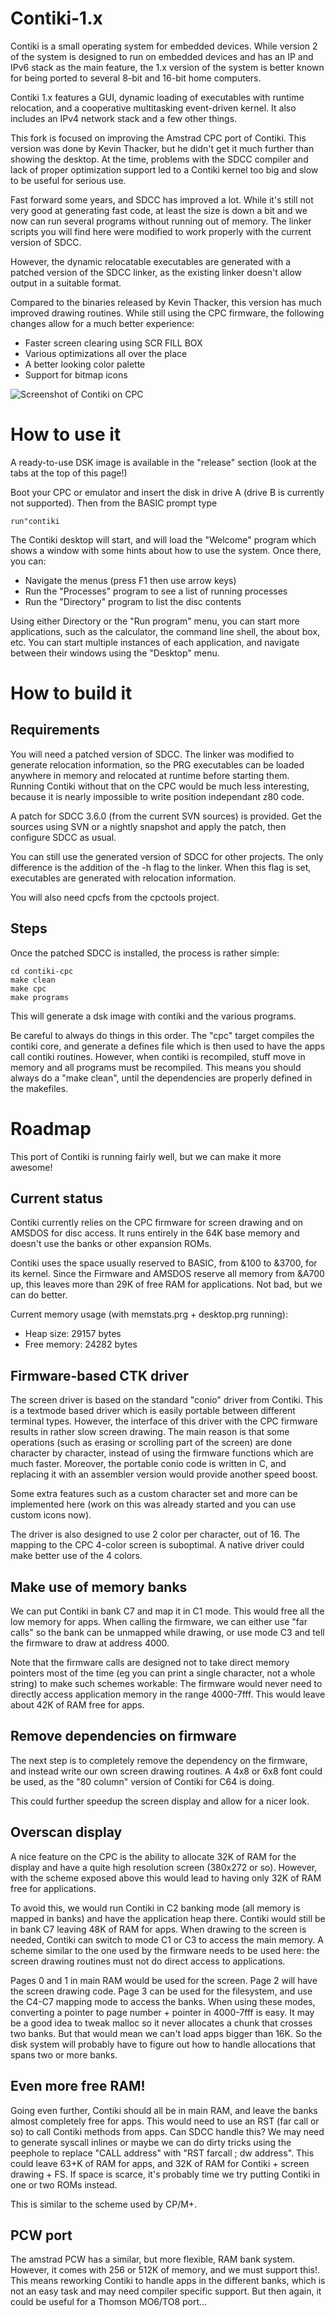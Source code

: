 Contiki-1.x
===========

Contiki is a small operating system for embedded devices. While version 2 of
the system is designed to run on embedded devices and has an IP and IPv6 stack
as the main feature, the 1.x version of the system is better known for being
ported to several 8-bit and 16-bit home computers.

Contiki 1.x features a GUI, dynamic loading of executables with runtime
relocation, and a cooperative multitasking event-driven kernel. It also includes
an IPv4 network stack and a few other things.

This fork is focused on improving the Amstrad CPC port of Contiki. This version
was done by Kevin Thacker, but he didn't get it much further than showing the
desktop. At the time, problems with the SDCC compiler and lack of proper
optimization support led to a Contiki kernel too big and slow to be useful for
serious use.

Fast forward some years, and SDCC has improved a lot. While it's still not
very good at generating fast code, at least the size is down a bit and we now
can run several programs without running out of memory. The linker scripts you
will find here were modified to work properly with the current version of SDCC.

However, the dynamic relocatable executables are generated with a patched
version of the SDCC linker, as the existing linker doesn't allow output in a
suitable format.

Compared to the binaries released by Kevin Thacker, this version has much
improved drawing routines. While still using the CPC firmware, the following
changes allow for a much better experience:

 * Faster screen clearing using SCR FILL BOX
 * Various optimizations all over the place
 * A better looking color palette
 * Support for bitmap icons

![Screenshot of Contiki on CPC](/screenshot.png?raw=true "The Contiki Desktop.")

How to use it
=============

A ready-to-use DSK image is available in the "release" section (look at the tabs
at the top of this page!)

Boot your CPC or emulator and insert the disk in drive A (drive B is currently
not supported). Then from the BASIC prompt type

    run"contiki

The Contiki desktop will start, and will load the "Welcome" program which shows
a window with some hints about how to use the system. Once there, you can:

 * Navigate the menus (press F1 then use arrow keys)
 * Run the "Processes" program to see a list of running processes
 * Run the "Directory" program to list the disc contents

Using either Directory or the "Run program" menu, you can start more applications,
such as the calculator, the command line shell, the about box, etc. You can start
multiple instances of each application, and navigate between their windows using
the "Desktop" menu.

How to build it
===============

Requirements
------------

You will need a patched version of SDCC. The linker was modified to generate
relocation information, so the PRG executables can be loaded anywhere in memory
and relocated at runtime before starting them. Running Contiki without that on
the CPC would be much less interesting, because it is nearly impossible to write
position independant z80 code.

A patch for SDCC 3.6.0 (from the current SVN sources) is provided. Get the
sources using SVN or a nightly snapshot and apply the patch, then configure
SDCC as usual.

You can still use the generated version of SDCC for other projects. The only
difference is the addition of the -h flag to the linker. When this flag is set,
executables are generated with relocation information.

You will also need cpcfs from the cpctools project.

Steps
-----

Once the patched SDCC is installed, the process is rather simple:

    cd contiki-cpc
    make clean
    make cpc
    make programs

This will generate a dsk image with contiki and the various programs.

Be careful to always do things in this order. The "cpc" target compiles the
contiki core, and generate a defines file which is then used to have the apps
call contiki routines. However, when contiki is recompiled, stuff move in
memory and all programs must be recompiled. This means you should always do
a "make clean", until the dependencies are properly defined in the makefiles.

Roadmap
=======

This port of Contiki is running fairly well, but we can make it more awesome!

Current status
--------------

Contiki currently relies on the CPC firmware for screen drawing and on AMSDOS
for disc access. It runs entirely in the 64K base memory and doesn't use the
banks or other expansion ROMs.

Contiki uses the space usually reserved to BASIC, from &100 to &3700, for its
kernel. Since the Firmware and AMSDOS reserve all memory from &A700 up, this 
leaves more than 29K of free RAM for applications. Not bad, but we can do better.

Current memory usage (with memstats.prg + desktop.prg running):
* Heap size: 29157 bytes
* Free memory: 24282 bytes

Firmware-based CTK driver
-------------------------

The screen driver is based on the standard "conio" driver from Contiki. This is a
textmode based driver which is easily portable between different terminal types.
However, the interface of this driver with the CPC firmware results in rather
slow screen drawing. The main reason is that some operations (such as erasing
or scrolling part of the screen) are done character by character, instead of
using the firmware functions which are much faster. Moreover, the portable conio
code is written in C, and replacing it with an assembler version would provide
another speed boost.

Some extra features such as a custom character set and more can
be implemented here (work on this was already started and you can use custom
icons now).

The driver is also designed to use 2 color per character, out of 16.
The mapping to the CPC 4-color screen is suboptimal. A native driver could
make better use of the 4 colors.

Make use of memory banks
------------------------

We can put Contiki in bank C7 and map it in C1 mode. This would free all the low
memory for apps. When calling the firmware, we can either use "far calls" so the
bank can be unmapped while drawing, or use mode C3 and tell the firmware to draw
at address 4000.

Note that the firmware calls are designed not to take direct memory pointers
most of the time (eg you can print a single character, not a whole string) to
make such schemes workable: The firmware would never need to directly access
application memory in the range 4000-7fff. This would leave about 42K of RAM
free for apps.

Remove dependencies on firmware
-------------------------------

The next step is to completely remove the dependency on the firmware, and instead
write our own screen drawing routines. A 4x8 or 6x8 font could be used, as the
"80 column" version of Contiki for C64 is doing.

This could further speedup the screen display and allow for a nicer look.

Overscan display
----------------

A nice feature on the CPC is the ability to allocate 32K of RAM for the display
and have a quite high resolution screen (380x272 or so). However, with the
scheme exposed above this would lead to having only 32K of RAM free for applications.

To avoid this, we would run Contiki in C2 banking mode (all memory is mapped in
banks) and have the application heap there. Contiki would still be in bank C7
leaving 48K of RAM for apps. When drawing to the screen is needed, Contiki can
switch to mode C1 or C3 to access the main memory. A scheme similar to the one
used by the firmware needs to be used here: the screen drawing routines must
not do direct access to applications.

Pages 0 and 1 in main RAM would be used for the screen. Page 2 will have the
screen drawing code. Page 3 can be used for the filesystem, and use the C4-C7
mapping mode to access the banks. When using these modes, converting a pointer
to page number + pointer in 4000-7fff is easy. It may be a good idea to tweak
malloc so it never allocates a chunk that crosses two banks. But that would mean
we can't load apps bigger than 16K. So the disk system will probably have to
figure out how to handle allocations that spans two or more banks.

Even more free RAM!
-------------------

Going even further, Contiki should all be in main RAM, and leave the banks
almost completely free for apps. This would need to use an RST (far call or so)
to call Contiki methods from apps. Can SDCC handle this? We may need to generate
syscall inlines or maybe we can do dirty tricks using the peephole to replace
"CALL address" with "RST farcall ; dw address". This could leave 63+K of RAM
for apps, and 32K of RAM for Contiki + screen drawing + FS. If space is scarce,
it's probably time we try putting Contiki in one or two ROMs instead.

This is similar to the scheme used by CP/M+.

PCW port
--------

The amstrad PCW has a similar, but more flexible, RAM bank system. However, it
comes with 256 or 512K of memory, and we must support this!. This means reworking
Contiki to handle apps in the different banks, which is not an easy task and
may need compiler specific support. But then again, it could be useful for a
Thomson MO6/TO8 port...

